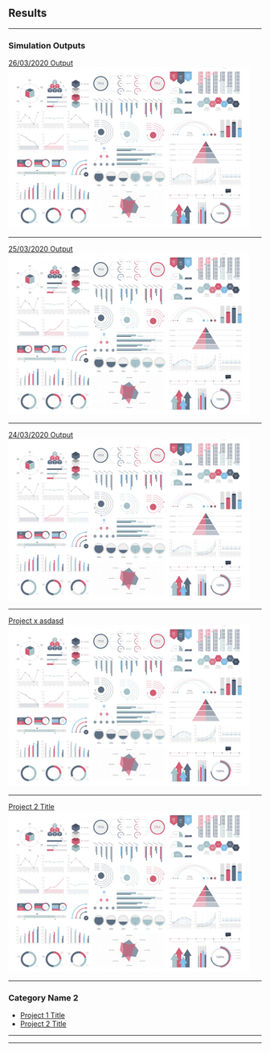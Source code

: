 ## Results

---

### Simulation Outputs 

[26/03/2020 Output](/RUN_26_03/RUN.html)
<img src="images/dummy_thumbnail.jpg?raw=true"/>

---
[25/03/2020 Output](/RUN_25_03/RUN.html)
<img src="images/dummy_thumbnail.jpg?raw=true"/>

---
[24/03/2020 Output](/RUN_24_03/RUN.html)
<img src="images/dummy_thumbnail.jpg?raw=true"/>

---
[Project x asdasd](/sample_page.md)
<img src="images/dummy_thumbnail.jpg?raw=true"/>

---
[Project 2 Title](/pdf/sample_presentation.pdf)
<img src="images/dummy_thumbnail.jpg?raw=true"/>


---

### Category Name 2

- [Project 1 Title](http://example.com/)
- [Project 2 Title](http://example.com/)


---




---
